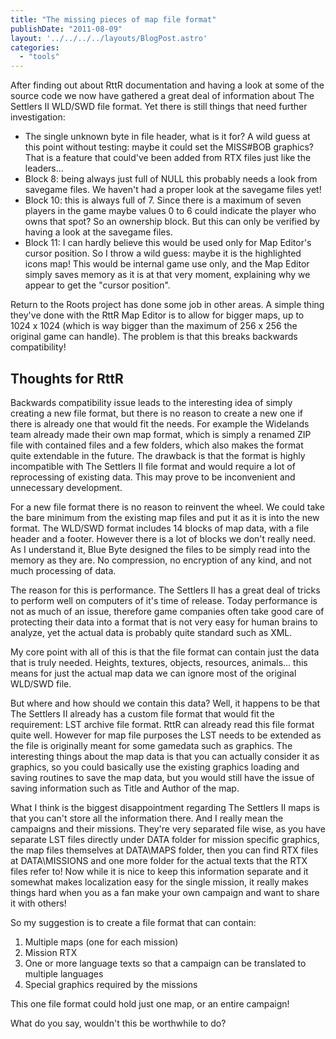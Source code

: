 ```yaml
---
title: "The missing pieces of map file format"
publishDate: "2011-08-09"
layout: '../../../../layouts/BlogPost.astro'
categories: 
  - "tools"
---
```


After finding out about RttR documentation and having a look at some of the source code we now have gathered a great deal of information about The Settlers II WLD/SWD file format. Yet there is still things that need further investigation:

- The single unknown byte in file header, what is it for? A wild guess at this point without testing: maybe it could set the MISS#BOB graphics? That is a feature that could've been added from RTX files just like the leaders...
- Block 8: being always just full of NULL this probably needs a look from savegame files. We haven't had a proper look at the savegame files yet!
- Block 10: this is always full of 7. Since there is a maximum of seven players in the game maybe values 0 to 6 could indicate the player who owns that spot? So an ownership block. But this can only be verified by having a look at the savegame files.
- Block 11: I can hardly believe this would be used only for Map Editor's cursor position. So I throw a wild guess: maybe it is the highlighted icons map! This would be internal game use only, and the Map Editor simply saves memory as it is at that very moment, explaining why we appear to get the "cursor position".

Return to the Roots project has done some job in other areas. A simple thing they've done with the RttR Map Editor is to allow for bigger maps, up to 1024 x 1024 (which is way bigger than the maximum of 256 x 256 the original game can handle). The problem is that this breaks backwards compatibility!

## Thoughts for RttR

Backwards compatibility issue leads to the interesting idea of simply creating a new file format, but there is no reason to create a new one if there is already one that would fit the needs. For example the Widelands team already made their own map format, which is simply a renamed ZIP file with contained files and a few folders, which also makes the format quite extendable in the future. The drawback is that the format is highly incompatible with The Settlers II file format and would require a lot of reprocessing of existing data. This may prove to be inconvenient and unnecessary development.

For a new file format there is no reason to reinvent the wheel. We could take the bare minimum from the existing map files and put it as it is into the new format. The WLD/SWD format includes 14 blocks of map data, with a file header and a footer. However there is a lot of blocks we don't really need. As I understand it, Blue Byte designed the files to be simply read into the memory as they are. No compression, no encryption of any kind, and not much processing of data.

The reason for this is performance. The Settlers II has a great deal of tricks to perform well on computers of it's time of release. Today performance is not as much of an issue, therefore game companies often take good care of protecting their data into a format that is not very easy for human brains to analyze, yet the actual data is probably quite standard such as XML.

My core point with all of this is that the file format can contain just the data that is truly needed. Heights, textures, objects, resources, animals... this means for just the actual map data we can ignore most of the original WLD/SWD file.

But where and how should we contain this data? Well, it happens to be that The Settlers II already has a custom file format that would fit the requirement: LST archive file format. RttR can already read this file format quite well. However for map file purposes the LST needs to be extended as the file is originally meant for some gamedata such as graphics. The interesting things about the map data is that you can actually consider it as graphics, so you could basically use the existing graphics loading and saving routines to save the map data, but you would still have the issue of saving information such as Title and Author of the map.

What I think is the biggest disappointment regarding The Settlers II maps is that you can't store all the information there. And I really mean the campaigns and their missions. They're very separated file wise, as you have separate LST files directly under DATA folder for mission specific graphics, the map files themselves at DATA\\MAPS folder, then you can find RTX files at DATA\\MISSIONS and one more folder for the actual texts that the RTX files refer to! Now while it is nice to keep this information separate and it somewhat makes localization easy for the single mission, it really makes things hard when you as a fan make your own campaign and want to share it with others!

So my suggestion is to create a file format that can contain:

1. Multiple maps (one for each mission)
2. Mission RTX
3. One or more language texts so that a campaign can be translated to multiple languages
4. Special graphics required by the missions

This one file format could hold just one map, or an entire campaign!

What do you say, wouldn't this be worthwhile to do?
